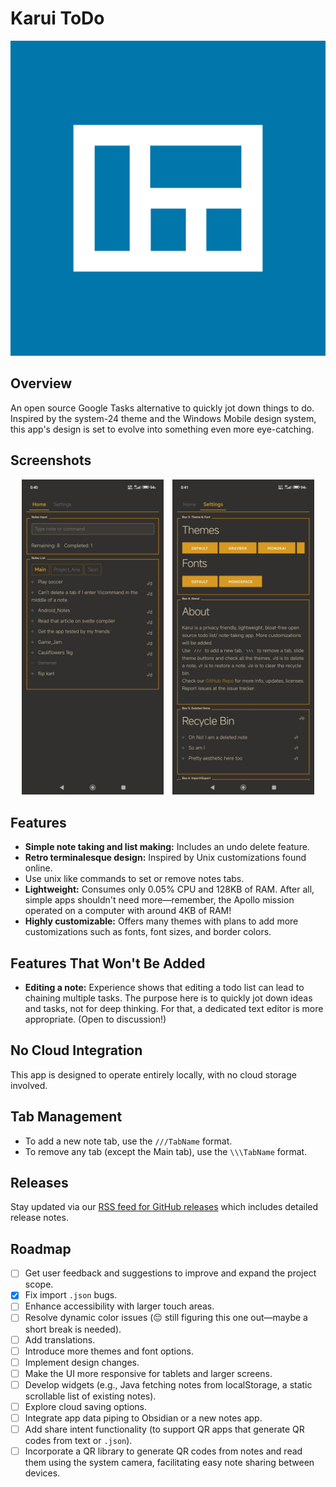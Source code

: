 # Karui ToDo

<div align="center">
  <img src="fastlane/metadata/android/en-US/images/icon.png" alt="App Icon" />
</div>

## Overview

An open source Google Tasks alternative to quickly jot down things to do.  
Inspired by the system-24 theme and the Windows Mobile design system, this app's design is set to evolve into something even more eye-catching.

## Screenshots

<div align="center">
  <img src="fastlane/metadata/android/en-US/images/1.jpg" alt="Screenshot 1" width="45%" style="margin-right: 10px;">
  <img src="fastlane/metadata/android/en-US/images/2.jpg" alt="Screenshot 2" width="45%">
</div>

## Features

- **Simple note taking and list making:** Includes an undo delete feature.
- **Retro terminalesque design:** Inspired by Unix customizations found online.
- Use unix like commands to set or remove notes tabs.
- **Lightweight:** Consumes only 0.05% CPU and 128KB of RAM. After all, simple apps shouldn't need more—remember, the Apollo mission operated on a computer with around 4KB of RAM!
- **Highly customizable:** Offers many themes with plans to add more customizations such as fonts, font sizes, and border colors.

## Features That Won't Be Added

- **Editing a note:** Experience shows that editing a todo list can lead to chaining multiple tasks. The purpose here is to quickly jot down ideas and tasks, not for deep thinking. For that, a dedicated text editor is more appropriate. (Open to discussion!)

## No Cloud Integration

This app is designed to operate entirely locally, with no cloud storage involved.

## Tab Management

- To add a new note tab, use the `///TabName` format.
- To remove any tab (except the Main tab), use the `\\\TabName` format.

## Releases

Stay updated via our [RSS feed for GitHub releases](https://github.com/ronynn/karui/releases.atom) which includes detailed release notes.

## Roadmap

- [ ] Get user feedback and suggestions to improve and expand the project scope.
- [x] Fix import `.json` bugs.
- [ ] Enhance accessibility with larger touch areas.
- [ ] Resolve dynamic color issues (😔 still figuring this one out—maybe a short break is needed).
- [ ] Add translations.
- [ ] Introduce more themes and font options.
- [ ] Implement design changes.
- [ ] Make the UI more responsive for tablets and larger screens.
- [ ] Develop widgets (e.g., Java fetching notes from localStorage, a static scrollable list of existing notes).
- [ ] Explore cloud saving options.
- [ ] Integrate app data piping to Obsidian or a new notes app.
- [ ] Add share intent functionality (to support QR apps that generate QR codes from text or `.json`).
- [ ] Incorporate a QR library to generate QR codes from notes and read them using the system camera, facilitating easy note sharing between devices.